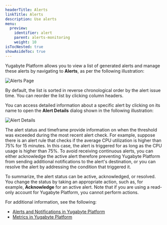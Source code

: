 ```yaml
---
headerTitle: Alerts
linkTitle: Alerts
description: Use alerts
menu:
  preview:
    identifier: alert
    parent: alerts-monitoring
    weight: 10
isTocNested: true
showAsideToc: true
---
```


Yugabyte Platform allows you to view a list of generated alerts and manage these alerts by navigating to **Alerts**, as per the following illustration:

![Alerts Page](/images/yp/alerts-monitoring/alerts-view1.png)

By default, the list is sorted in reverse chronological order by the alert issue time. You can reorder the list by clicking column headers.

You can access detailed information about a specific alert by clicking on its name to open the **Alert Details** dialog shown in the following illustration:

![Alert Details](/images/yp/alerts-monitoring/alerts-view2.png)

The alert status and timeframe provide information on when the threshold was exceeded during the most recent alert check. For example, suppose there is an alert rule that checks if the average CPU utilization is higher than 75% for 15 minutes. In this case, the alert is triggered for as long as the CPU usage is higher than 75%. To avoid receiving continuous alerts, you can either acknowledge the active alert therefore preventing Yugabyte Platform from sending additional notifications to the alert's destination, or you can resolve the alert by addressing the condition that triggered it.

To summarize, the alert status can be active, acknowledged, or resolved. You change the status by taking an appropriate action, such as, for example, **Acknowledge** for an active alert. Note that if you are using a read-only account for Yugabyte Platform, you cannot perform actions.

For additional information, see the following:

- [Alerts and Notifications in Yugabyte Platform](https://blog.yugabyte.com/yugabytedb-2-8-alerts-and-notifications/)
- [Metrics in Yugabyte Platform](../../troubleshoot/universe-issues/#use-metrics)

